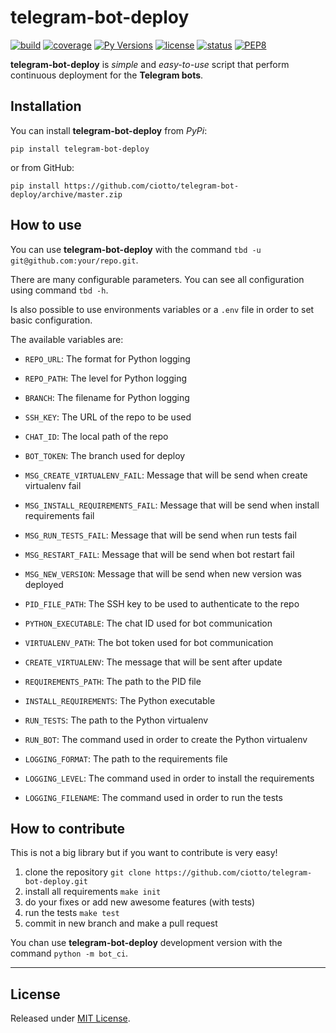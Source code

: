 # telegram-bot-deploy

[![build](https://travis-ci.org/ciotto/telegram-bot-deploy.svg?branch=master)](https://travis-ci.org/ciotto/telegram-bot-deploy)
[![coverage](https://img.shields.io/codecov/c/gh/ciotto/telegram-bot-deploy)](https://codecov.io/gh/ciotto/telegram-bot-deploy)
[![Py Versions](https://img.shields.io/pypi/pyversions/telegram-bot-deploy)](https://pypi.python.org/pypi/telegram-bot-deploy/)
[![license](https://img.shields.io/github/license/ciotto/telegram-bot-deploy)](https://pypi.python.org/pypi/telegram-bot-deploy/)
[![status](https://img.shields.io/pypi/status/telegram-bot-deploy)](https://pypi.python.org/pypi/input-mocker/)
[![PEP8](https://img.shields.io/badge/code%20style-pep8-orange)](https://www.python.org/dev/peps/pep-0008/)

**telegram-bot-deploy** is *simple* and *easy-to-use* script that perform continuous deployment for the **Telegram bots**.

## Installation

You can install **telegram-bot-deploy** from *PyPi*:

`pip install telegram-bot-deploy`

or from GitHub:

`pip install https://github.com/ciotto/telegram-bot-deploy/archive/master.zip`

## How to use

You can use **telegram-bot-deploy** with the command `tbd -u git@github.com:your/repo.git`.

There are many configurable parameters. You can see all configuration using command `tbd -h`.

Is also possible to use environments variables or a `.env` file in order to set basic configuration.

The available variables are:

  - `REPO_URL`: The format for Python logging
  - `REPO_PATH`: The level for Python logging
  - `BRANCH`: The filename for Python logging

  - `SSH_KEY`: The URL of the repo to be used

  - `CHAT_ID`: The local path of the repo
  - `BOT_TOKEN`: The branch used for deploy

  - `MSG_CREATE_VIRTUALENV_FAIL`: Message that will be send when create virtualenv fail 
  - `MSG_INSTALL_REQUIREMENTS_FAIL`: Message that will be send when install requirements fail 
  - `MSG_RUN_TESTS_FAIL`: Message that will be send when run tests fail 
  - `MSG_RESTART_FAIL`: Message that will be send when bot restart fail 
  - `MSG_NEW_VERSION`: Message that will be send when new version was deployed 

  - `PID_FILE_PATH`: The SSH key to be used to authenticate to the repo

  - `PYTHON_EXECUTABLE`: The chat ID used for bot communication
  - `VIRTUALENV_PATH`: The bot token used for bot communication
  - `CREATE_VIRTUALENV`: The message that will be sent after update

  - `REQUIREMENTS_PATH`: The path to the PID file
  - `INSTALL_REQUIREMENTS`: The Python executable

  - `RUN_TESTS`: The path to the Python virtualenv

  - `RUN_BOT`: The command used in order to create the Python virtualenv

  - `LOGGING_FORMAT`: The path to the requirements file
  - `LOGGING_LEVEL`: The command used in order to install the requirements
  - `LOGGING_FILENAME`: The command used in order to run the tests 

## How to contribute

This is not a big library but if you want to contribute is very easy!

 1. clone the repository `git clone https://github.com/ciotto/telegram-bot-deploy.git`
 1. install all requirements `make init`
 1. do your fixes or add new awesome features (with tests)
 1. run the tests `make test`
 1. commit in new branch and make a pull request

You chan use **telegram-bot-deploy** development version with the command `python -m bot_ci`.

---


## License

Released under [MIT License](https://github.com/ciotto/telegram-bot-deploy/blob/master/LICENSE).
